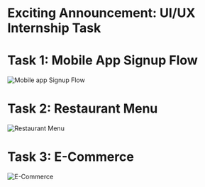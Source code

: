 # Exciting Announcement: UI/UX Internship Task

# Task 1: Mobile App Signup Flow
![Mobile app Signup Flow](https://github.com/user-attachments/assets/24a2cc82-a14d-46d6-afef-6c90cf78f836)

# Task 2: Restaurant Menu
![Restaurant Menu](https://github.com/user-attachments/assets/9b8b186e-a207-4735-af6b-f90a7340ac55)

# Task 3: E-Commerce
![E-Commerce](https://github.com/user-attachments/assets/66d5a2d0-5be1-4383-8fc8-ab6f438478ab)
